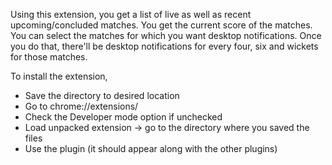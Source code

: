 Using this extension, you get a list of live as well as recent upcoming/concluded matches.
You get the current score of the matches.
You can select the matches for which you want desktop notifications. Once you do that, there'll be desktop notifications for every four, six and wickets for those matches.

To install the extension,
* Save the directory to desired location
* Go to chrome://extensions/
* Check the Developer mode option if unchecked
* Load unpacked extension -> go to the directory where you saved the files
* Use the plugin (it should appear along with the other plugins)
